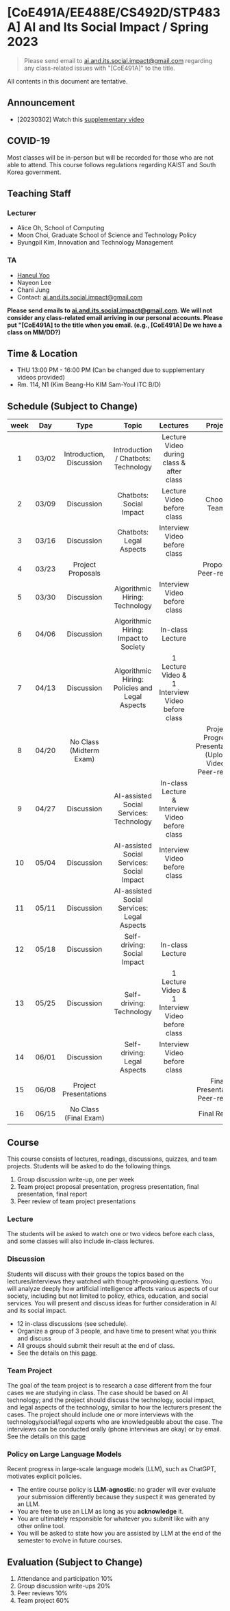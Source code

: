 # [CoE491A/EE488E/CS492D/STP483A] AI and Its Social Impact / Spring 2023

> Please send email to ai.and.its.social.impact@gmail.com regarding any class-related issues with "[CoE491A]" to the title.

All contents in this document are tentative.

## Announcement
* [20230302] Watch this [supplementary video]()

## COVID-19
Most classes will be in-person but will be recorded for those who are not able to attend.
This course follows regulations regarding KAIST and South Korea government.

## Teaching Staff
### Lecturer
* Alice Oh, School of Computing
* Moon Choi, Graduate School of Science and Technology Policy
* Byungpil Kim, Innovation and Technology Management

### TA
* [Haneul Yoo](https://haneul-yoo.github.io)
* Nayeon Lee
* Chani Jung
* Contact: ai.and.its.social.impact@gmail.com

**Please send emails to ai.and.its.social.impact@gmail.com. We will not consider any class-related email arriving in our personal accounts. Please put "[CoE491A] to the title when you email. (e.g., [CoE491A] De we have a class on MM/DD?)**

## Time & Location
* THU 13:00 PM - 16:00 PM (Can be changed due to supplementary videos provided)
* Rm. 114, N1 (Kim Beang-Ho KIM Sam-Youl ITC B/D)

## Schedule (Subject to Change)

|  week |                    Day                    |                Type             |                      Topic                    |      Lectures     |           Project          |
|:-----:|:-----------------------------------------:|:-------------------------------:|:---------------------------------------------:|:--------------:|:--------------------------:|
|   1   | 03/02                                     | Introduction, <br/> Discussion | Introduction / Chatbots: Technology | Lecture Video during class & after class| |
|   2   | 03/09                              | Discussion     | Chatbots: Social Impact | Lecture Video before class | Choose Teams |
|   3   | 03/16                              | Discussion     | Chatbots: Legal Aspects | Interview Video before class | |
|   4   | 03/23                              | Project Proposals    |  | | Proposal, Peer-review |
|   5   | 03/30                              | Discussion    | Algorithmic Hiring: Technology         | Interview Video before class | |
|   6   | 04/06                              | Discussion     | Algorithmic Hiring: Impact to Society                             | In-class Lecture | |
|   7   | 04/13                              | Discussion |Algorithmic Hiring: Policies and Legal Aspects | 1 Lecture Video & 1 Interview Video before class | |
|   8   | 04/20                              | No Class (Midterm Exam) | | | Project Progress Presentations (Upload Video), Peer-review|
|   9   | 04/27                              | Discussion    | AI-assisted Social Services: Technology | In-class Lecture & Interview Video before class | |
|   10  | 05/04                              | Discussion    | AI-assisted Social Services: Social Impact | Interview Video before class| |
|   11  | 05/11                              | Discussion    | AI-assisted Social Services: Legal Aspects  | | |
|   12  | 05/18                              | Discussion    | Self-driving: Social Impact | In-class Lecture | |
|   13  | 05/25                              | Discussion    | Self-driving: Technology | 1 Lecture Video & 1 Interview Video before class| |
|   14  | 06/01                              | Discussion       | Self-driving: Legal Aspects | Interview Video before class| |
|   15  | 06/08                              | Project Presentations | | | Final Presentation, Peer-review|
|   16  | 06/15                             | No Class (Final Exam)           |                           | | Final Report |

## Course
This course consists of lectures, readings, discussions, quizzes, and team projects.
Students will be asked to do the following things.  

1.	Group discussion write-up, one per week  
2.	Team project proposal presentation, progress presentation, final presentation, final report  
3.	Peer review of team project presentations

### Lecture
The students will be asked to watch one or two videos before each class, and some classes will also include in-class lectures.

### Discussion
Students will discuss with their groups the topics based on the lectures/interviews they watched with thought-provoking questions.
You will analyze deeply how artificial intelligence affects various aspects of our society, including but not limited to policy, ethics, education, and social services.
You will present and discuss ideas for further consideration in AI and its social impact.
* 12 in-class discussions (see schedule).
* Organize a group of 3 people, and have time to present what you think and discuss
* All groups should submit their result at the end of class.
* See the details on this [page](https://uilab-kaist.github.io/cs492-ai-and-society-spring-2023/discussion).

### Team Project
The goal of the team project is to research a case different from the four cases we are studying in class. The case should be based on AI technology; and the project should discuss the technology, social impact, and legal aspects of the technology, similar to how the lecturers present the cases. The project should include one or more interviews with the technology/social/legal experts who are knowledgeable about the case. The interviews can be conducted orally (phone interviews are okay) or by email. See the details on this [page](https://uilab-kaist.github.io/cs492-ai-and-society-spring-2023/project)

### Policy on Large Language Models
Recent progress in large-scale language models (LLM), such as ChatGPT, motivates explicit policies.
* The entire course policy is **LLM-agnostic**: no grader will ever evaluate your submission differently because they suspect it was generated by an LLM.
* You are free to use an LLM as long as you **acknowledge** it.
* You are ultimately responsible for whatever you submit like with any other online tool.
* You will be asked to state how you are assisted by LLM at the end of the semester to evolve in future courses.

## Evaluation (Subject to Change)
1.	Attendance and participation 10%
2.	Group discussion write-ups 20%
3.	Peer reviews 10%
4.	Team project 60%
